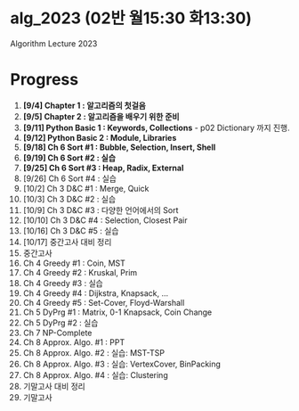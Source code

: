 # alg_2023 (02반 월15:30 화13:30)
Algorithm Lecture 2023

# Progress
1. **[9/4] Chapter 1 : 알고리즘의 첫걸음**
2. **[9/5] Chapter 2 : 알고리즘을 배우기 위한 준비**
3. **[9/11] Python Basic 1 : Keywords, Collections** - p02 Dictionary 까지 진행.
4. **[9/12] Python Basic 2 : Module, Libraries**
5. **[9/18] Ch 6 Sort #1 : Bubble, Selection, Insert, Shell**
6. **[9/19] Ch 6 Sort #2 : 실습**
7. **[9/25] Ch 6 Sort #3 : Heap, Radix, External**
8. [9/26] Ch 6 Sort #4 : 실습
9. [10/2] Ch 3 D&C #1 : Merge, Quick
10. [10/3] Ch 3 D&C #2 : 실습
11. [10/9] Ch 3 D&C #3 : 다양한 언어에서의 Sort
12. [10/10] Ch 3 D&C #4 : Selection, Closest Pair
13. [10/16] Ch 3 D&C #5 : 실습
14. [10/17] 중간고사 대비 정리
15. 중간고사
16. Ch 4 Greedy #1 : Coin, MST
17. Ch 4 Greedy #2 : Kruskal, Prim
18. Ch 4 Greedy #3 : 실습
19. Ch 4 Greedy #4 : Dijkstra, Knapsack, ...
20. Ch 4 Greedy #5 : Set-Cover, Floyd-Warshall
21. Ch 5 DyPrg #1 : Matrix, 0-1 Knapsack, Coin Change
22. Ch 5 DyPrg #2 : 실습
23. Ch 7 NP-Complete
24. Ch 8 Approx. Algo. #1 : PPT
25. Ch 8 Approx. Algo. #2 : 실습: MST-TSP
26. Ch 8 Approx. Algo. #3 : 실습: VertexCover, BinPacking
27. Ch 8 Approx. Algo. #4 : 실습: Clustering
28. 기말고사 대비 정리
29. 기말고사
